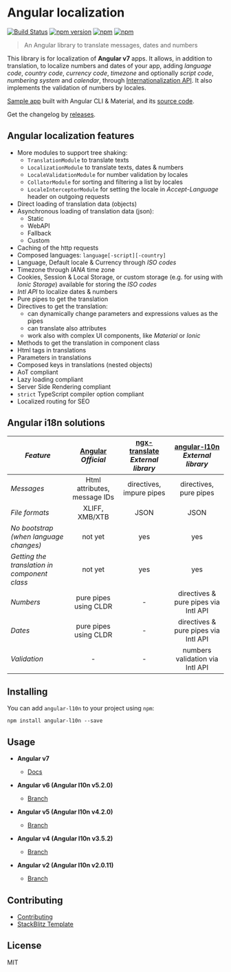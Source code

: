 # Angular localization
[![Build Status](https://travis-ci.org/robisim74/angular-l10n.svg?branch=master)](https://travis-ci.org/robisim74/angular-l10n) [![npm version](https://badge.fury.io/js/angular-l10n.svg)](https://badge.fury.io/js/angular-l10n) [![npm](https://img.shields.io/npm/dm/angular-l10n.svg)](https://www.npmjs.com/package/angular-l10n) [![npm](https://img.shields.io/npm/l/angular-l10n.svg)](https://www.npmjs.com/package/angular-l10n)
> An Angular library to translate messages, dates and numbers

This library is for localization of **Angular v7** apps. 
It allows, in addition to translation, to localize numbers and dates of your app, adding _language code_, _country code_, _currency code_, _timezone_ and optionally _script code_, _numbering system_ and _calendar_, through [Internationalization API](https://robisim74.github.io/angular-l10n/spec/configuration/#intl-api). It also implements the validation of numbers by locales.

[Sample app](http://robisim74.github.io/angular-l10n-sample) built with Angular CLI & Material, and its [source code](https://github.com/robisim74/angular-l10n-sample).

Get the changelog by [releases](https://github.com/robisim74/angular-l10n/releases).

## Angular localization features
- More modules to support tree shaking:
    - `TranslationModule` to translate texts
    - `LocalizationModule` to translate texts, dates & numbers
    - `LocaleValidationModule` for number validation by locales
    - `CollatorModule` for sorting and filtering a list by locales
    - `LocaleInterceptorModule` for setting the locale in _Accept-Language_ header on outgoing requests
- Direct loading of translation data (objects)
- Asynchronous loading of translation data (json):
    - Static
    - WebAPI
    - Fallback
    - Custom
- Caching of the http requests
- Composed languages: `language[-script][-country]`
- Language, Default locale & Currency through _ISO codes_
- Timezone through _IANA_ time zone
- Cookies, Session & Local Storage, or custom storage (e.g. for using with _Ionic Storage_) available for storing the _ISO codes_
- _Intl API_ to localize dates & numbers
- Pure pipes to get the translation
- Directives to get the translation:
    - can dynamically change parameters and expressions values as the pipes
    - can translate also attributes
    - work also with complex UI components, like _Material_ or _Ionic_
- Methods to get the translation in component class
- Html tags in translations
- Parameters in translations
- Composed keys in translations (nested objects)
- AoT compliant
- Lazy loading compliant
- Server Side Rendering compliant
- `strict` TypeScript compiler option compliant
- Localized routing for SEO

## Angular i18n solutions
| _Feature_ | [Angular](https://angular.io/guide/i18n) _Official_ | [ngx-translate](http://www.ngx-translate.com) _External library_ | [angular-l10n](https://robisim74.github.io/angular-l10n) _External library_ |
| --------- |:---------:|:---------:|:---------:|
_Messages_ | Html attributes, message IDs | directives, impure pipes | directives, pure pipes
_File formats_ | XLIFF, XMB/XTB | JSON | JSON
_No bootstrap (when language changes)_ | not yet | yes | yes
_Getting the translation in component class_ | not yet | yes | yes
_Numbers_ | pure pipes using CLDR | - | directives & pure pipes via Intl API
_Dates_ | pure pipes using CLDR | - | directives & pure pipes via Intl API
_Validation_ | - | - | numbers validation via Intl API

## Installing
You can add `angular-l10n` to your project using `npm`:
```Shell
npm install angular-l10n --save 
```

## Usage
- **Angular v7**
    - [Docs](https://robisim74.github.io/angular-l10n)

- **Angular v6 (Angular l10n v5.2.0)**
    - [Branch](https://github.com/robisim74/angular-l10n/tree/angular_v6/docs)

- **Angular v5 (Angular l10n v4.2.0)**
    - [Branch](https://github.com/robisim74/angular-l10n/tree/angular_v5/docs)

- **Angular v4 (Angular l10n v3.5.2)**
    - [Branch](https://github.com/robisim74/angular-l10n/tree/angular_v4)

- **Angular v2 (Angular l10n v2.0.11)**
    - [Branch](https://github.com/robisim74/angular-l10n/tree/angular_v2)

## Contributing
- [Contributing](https://github.com/robisim74/angular-l10n/blob/master/CONTRIBUTING.md)
- [StackBlitz Template](https://stackblitz.com/edit/angular-l10n)

## License
MIT
